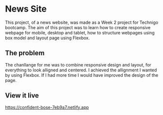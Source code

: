 # News Site

This project, of a news website, was made as a Week 2 project for Technigo bootcamp. The aim of this project was to learn how to create responsive webpage for mobile, desktop and tablet, how to structure webpages using box model and layout page using Flexbox.

## The problem

The chanllange for me was to combine responsive design and layout, for everything to look alligned and centered. I achieved the allignment I wanted by using Flexbox. If I had more time I would have improved the design of the page.

## View it live
https://confident-bose-7eb9a7.netlify.app